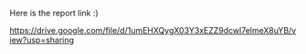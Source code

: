 Here is the report link :)

https://drive.google.com/file/d/1umEHXQygX03Y3xEZZ9dcwl7elmeX8uYB/view?usp=sharing

